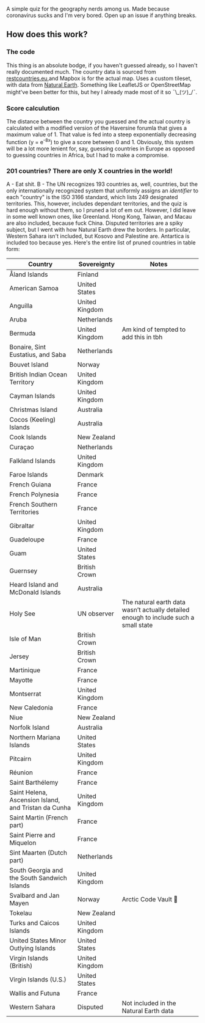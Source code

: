 A simple quiz for the geography nerds among us. Made because coronavirus sucks and I'm very bored. Open up an issue if anything breaks.

## How does this work?

### The code
This thing is an absolute bodge, if you haven't guessed already, so I haven't really documented much. The country data is sourced
from [restcountries.eu](https://restcountries.eu/),and Mapbox is for the actual map. Uses a custom tileset, with data from
[Natural Earth](http://www.naturalearthdata.com/). Something like LeafletJS or OpenStreetMap might've been better for this, 
but hey I already made most of it so ¯\\\_(ツ)_/¯.

### Score calculution

The distance between the country you guessed and the actual country is calculated with a modified version of
the Haversine forumla that gives a maximum value of 1. That value is fed into a steep exponentially
decreasing function (y = e<sup>-8x</sup>) to give a score between 0 and 1. Obviously, this system
will be a lot more lenient for, say, guessing countries in Europe as opposed to guessing countries in Africa,
but I had to make a compromise.

### 201 countries? There are only X countries in the world!

A - Eat shit. B - The UN recognizes 193 countries as, well, countries, but the only internationally recognized
system that uniformly assigns an *identifier* to each "country" is the ISO 3166 standard, which lists 249 designated
territories. This, however, includes dependant territories, and the quiz is hard enough without them, so I
pruned a lot of em out. However, I did leave in some well known ones, like Greenland. Hong Kong, Taiwan, and Macau
are also included, because fuck China. Disputed territories are a spiky subject, but I went with how Natural Earth
drew the borders. In particular, Western Sahara isn't included, but Kosovo and Palestine are. Antartica is included too because yes.
Here's the entire list of pruned countries in table form:

| Country | Sovereignty | Notes|
| --- | --- | --- |
| Åland Islands | Finland | |
| American Samoa | United States | |
| Anguilla | United Kingdom | |
| Aruba | Netherlands | |
| Bermuda | United Kingdom | Am kind of tempted to add this in tbh |
| Bonaire, Sint Eustatius, and Saba | Netherlands | |
| Bouvet Island | Norway | |
| British Indian Ocean Territory | United Kingdom | |
| Cayman Islands | United Kingdom | |
| Christmas Island | Australia | |
| Cocos (Keeling) Islands | Australia | |
| Cook Islands | New Zealand | |
| Curaçao | Netherlands | |
| Falkland Islands | United Kingdom | |
| Faroe Islands | Denmark | |
| French Guiana | France | |
| French Polynesia | France | |
| French Southern Territories | France | |
| Gibraltar | United Kingdom | |
| Guadeloupe | France | |
| Guam | United States | |
| Guernsey | British Crown | |
| Heard Island and McDonald Islands | Australia | |
| Holy See | UN observer | The natural earth data wasn’t actually detailed enough to include such a small state |
| Isle of Man | British Crown | |
| Jersey | British Crown | |
| Martinique | France | |
| Mayotte | France | |
| Montserrat | United Kingdom | |
| New Caledonia | France | |
| Niue | New Zealand | |
| Norfolk Island | Australia | |
| Northern Mariana Islands | United States | |
| Pitcairn | United Kingdom | |
| Réunion | France | |
| Saint Barthélemy | France | |
| Saint Helena, Ascension Island, and Tristan da Cunha | United Kingdom | |
| Saint Martin (French part) | France | |
| Saint Pierre and Miquelon | France | |
| Sint Maarten (Dutch part) | Netherlands | |
| South Georgia and the South Sandwich Islands | United Kingdom | |
| Svalbard and Jan Mayen | Norway | Arctic Code Vault 🤞 |
| Tokelau | New Zealand | |
| Turks and Caicos Islands | United Kingdom | |
| United States Minor Outlying Islands | United States | |
| Virgin Islands (British) | United Kingdom | |
| Virgin Islands (U.S.) | United States | |
| Wallis and Futuna | France | |
| Western Sahara | Disputed | Not included in the Natural Earth data |
